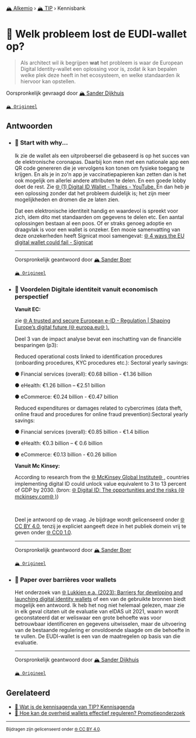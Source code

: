 [🏔️ Alkemio](https://welcome.alkem.io/) › [🏔️ TIP](https://alkem.io/tip/dashboard) › Kennisbank
# 📄 Welk probleem lost de EUDI-wallet op?
>Als architect wil ik begrijpen **wat** het probleem is waar de European Digital Identity-wallet een oplossing voor is, zodat ik kan bepalen welke plek deze heeft in het ecosysteem, en welke standaarden ik hiervoor kan opstellen.

Oorspronkelijk gevraagd door [🏔️ Sander Dijkhuis](https://alkem.io/user/sander-dijkhuis-3912)

[`🏔️ Origineel`](https://alkem.io/tip/collaboration/welkprobleemlostd-9718)

## Antwoorden
- ### <a id="startwithwhy-3450"></a> 📌 Start with why...
  Ik zie de wallet als een uitprobeersel die gebaseerd is op het succes van de elektronische coronapas. Daarbij kon men met een nationale app een QR code genereren die je vervolgens kon tonen om fysieke toegang te krijgen. En als je in zo'n app je vaccinatiepapieren kan zetten dan is het ook mogelijk om allerlei andere attributen te delen. En een goede lobby doet de rest. Zie [🌐 (1) Digital ID Wallet - Thales - YouTube. ](https://www.youtube.com/watch?v=PxvNzzgoJX8)En dan heb je een oplossing zonder dat het probleem duidelijk is; het zijn meer mogelijkheden en dromen die ze laten zien.
  
  Dat een elektronische identiteit handig en waardevol is spreekt voor zich, idem dito met standaarden om gegevens te delen etc. Een aantal oplossingen bestaan al een poos. Of er straks genoeg adoptie en draagvlak is voor een wallet is onzeker. Een mooie samenvatting van deze onzekerheden heeft Signicat mooi samengevat: [🌐 4 ways the EU digital wallet could fail - Signicat](https://www.signicat.com/blog/4-ways-the-eu-digital-wallet-could-fail)

  ***
  Oorspronkelijk geantwoord door [🏔️ Sander Boer](https://alkem.io/tip/collaboration/welkprobleemlostd-9718/posts/startwithwhy-3450)

  [`🏔️ Origineel`](https://alkem.io/tip/collaboration/welkprobleemlostd-9718/posts/startwithwhy-3450)

- ### <a id="voordelendigitalei-4764"></a> 📌 Voordelen Digitale identiteit vanuit economisch perspectief
  **Vanuit EC:**
  
  zie [🌐 A trusted and secure European e-ID - Regulation | Shaping Europe’s digital future (](https://digital-strategy.ec.europa.eu/en/library/trusted-and-secure-european-e-id-regulation)[🌐 europa.eu](http://europa.eu)[🌐 ).](https://digital-strategy.ec.europa.eu/en/library/trusted-and-secure-european-e-id-regulation)
  
  Deel 3 van de impact analyse bevat een inschatting van de financiële besparingen (p3):
  
  Reduced operational costs linked to identification procedures (onboarding procedures, KYC procedures etc.): Sectoral yearly savings:
  
  ● Financial services (overall): €0.68 billion - €1.36 billion
  
  ● eHealth: €1.26 billion – €2.51 billion
  
  ● eCommerce: €0.24 billion - €0.47 billion
  
  Reduced expenditures or damages related to cybercrimes (data theft, online fraud and procedures for online fraud prevention):Sectoral yearly savings:
  
  ● Financial services (overall): €0.85 billion - €1.4 billion
  
  ● eHealth: €0.3 billion – € 0.6 billion
  
  ● eCommerce: €0.13 billion - €0.26 billion
  
  **Vanuit Mc Kinsey:**
  
  According to research from the [🌐 McKinsey Global Institute](https://www.mckinsey.com/capabilities/mckinsey-digital/our-insights/digital-identification-a-key-to-inclusive-growth)[🌐 ,](https://www.mckinsey.com/business-functions/digital-mckinsey/our-insights/digital-identification-a-key-to-inclusive-growth) countries implementing digital ID could unlock value equivalent to 3 to 13 percent of GDP by 2030. (bron: [🌐 Digital ID: The opportunities and the risks (](https://www.mckinsey.com/industries/financial-services/our-insights/banking-matters/digital-id-the-opportunities-and-the-risks)[🌐 mckinsey.com](http://mckinsey.com)[🌐 )](https://www.mckinsey.com/industries/financial-services/our-insights/banking-matters/digital-id-the-opportunities-and-the-risks))
  
  <br>
  
  Deel je antwoord op de vraag. Je bijdrage wordt gelicenseerd onder [🌐 CC BY 4.0](https://creativecommons.org/licenses/by/4.0/deed.nl), tenzij je expliciet aangeeft deze in het publiek domein vrij te geven onder [🌐 CC0 1.0](https://creativecommons.org/publicdomain/zero/1.0/deed.nl).

  ***
  Oorspronkelijk geantwoord door [🏔️ Sander Boer](https://alkem.io/tip/collaboration/welkprobleemlostd-9718/posts/voordelendigitalei-4764)

  [`🏔️ Origineel`](https://alkem.io/tip/collaboration/welkprobleemlostd-9718/posts/voordelendigitalei-4764)

- ### <a id="paperoverbarrieres-2754"></a> 📌 Paper over barrières voor wallets
  Het onderzoek van [🌐 Lukkien e.a. (2023): Barriers for developing and launching digital identity wallets](https://dedigicampus.sharepoint.com/:b:/r/sites/Missie3Overheidalssterkedatapartner/Gedeelde%20documenten/General/TIP/6.%20Werkgroep%20Kennis/Artikelen/Lukkien%20e.a.%20\(2023\)%20Barriers%20for%20the%20adoption%20of%20data%20wallets.pdf?csf=1\&web=1\&e=mtvgbj) of een van de gebruikte bronnen biedt mogelijk een antwoord. Ik heb het nog niet helemaal gelezen, maar zie in elk geval citaten uit de evaluatie van eIDAS uit 2021, waarin wordt geconstateerd dat er weliswaar een grote behoefte was voor betrouwbaar identificeren en gegevens uitwisselen, maar de uitvoering van de bestaande regulering er onvoldoende slaagde om die behoefte in te vullen. De EUDI-wallet is een van de maatregelen op basis van die evaluatie.

  ***
  Oorspronkelijk geantwoord door [🏔️ Sander Dijkhuis](https://alkem.io/tip/collaboration/welkprobleemlostd-9718/posts/paperoverbarrieres-2754)

  [`🏔️ Origineel`](https://alkem.io/tip/collaboration/welkprobleemlostd-9718/posts/paperoverbarrieres-2754)

## Gerelateerd
- [📌 Wat is de kennisagenda van TIP? Kennisagenda](watisdekennisagen-9941.md#kennisagenda-5711)
- [📌 Hoe kan de overheid wallets effectief reguleren? Promotieonderzoek](hoekandeoverheid-8045.md#promotieonderzoek-2880)
* * *
<small>Bijdragen zijn gelicenseerd onder [🌐 CC BY 4.0](https://creativecommons.org/licenses/by/4.0/deed.nl).</small>
